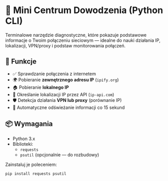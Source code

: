 # 📡 Mini Centrum Dowodzenia (Python CLI)

Terminalowe narzędzie diagnostyczne, które pokazuje podstawowe informacje o Twoim połączeniu sieciowym — idealne do nauki działania IP, lokalizacji, VPN/proxy i podstaw monitorowania połączeń.

## 🔧 Funkcje

- ✅ Sprawdzanie połączenia z internetem
- 🌍 Pobieranie **zewnętrznego adresu IP** (`ipify.org`)
- 🏠 Pobieranie **lokalnego IP**
- 📍 Określanie lokalizacji IP przez API (`ip-api.com`)
- 🛡️ Detekcja działania **VPN lub proxy** (porównanie IP)
- 🔁 Automatyczne odświeżanie informacji co 15 sekund

## 📦 Wymagania

- Python 3.x
- Biblioteki:
  - `requests`
  - `psutil` (opcjonalnie — do rozbudowy)

Zainstaluj je poleceniem:
```bash
pip install requests psutil
